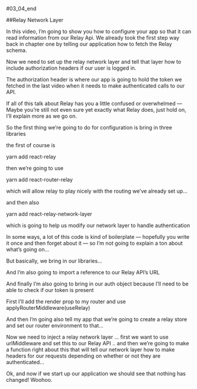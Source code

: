 #03_04_end

##Relay Network Layer

In this video, I’m going to show you how to configure your app so that it can read information from our Relay Api. We already took the first step way back in chapter one by telling our application how to fetch the Relay schema.

Now we need to set up the relay network layer and tell that layer how to include authorization headers if our user is logged in.

The authorization header is where our app is going to hold the token we fetched in the last video when it needs to make authenticated calls to our API.

If all of this talk about Relay has you a little confused or overwhelmed –– Maybe you’re still not even sure yet exactly what Relay does, just hold on, I’ll explain more  as we go on.

So the first thing we’re going to do for configuration is bring in three libraries

the first of course is

yarn add react-relay

then we’re going to use

yarn add react-router-relay

which will allow relay to play nicely with the routing we’ve already set up...

and then also

yarn add react-relay-network-layer

which is going to help us modify our network layer to handle authentication

In some ways, a lot of this code is kind of boilerplate –– hopefully you write it once and then forget about it –– so I’m not going to explain a ton about what’s going on...

But basically, we bring in our libraries...

And I’m also going to import a reference to our Relay API’s URL

And finally I’m also going to bring in our auth object because I’ll need to be able to check if our token is present

First I’ll add the render prop to my router and use applyRouterMiddleware(useRelay)

And then I’m going also tell my app that we’re going to create a relay store and set our router environment to that...

Now we need to inject a relay network layer ...  first we want to use urlMiddleware and set this to our Relay API .. and then we’re going to make a function right about this that will tell our network layer how to make headers for our requests depending on whether or not they are authenticated...

Ok, and now if we start up our application we should see that nothing has changed! Woohoo.
